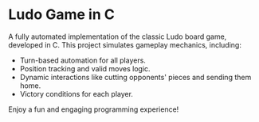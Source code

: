 # Ludo Game in C

A fully automated implementation of the classic Ludo board game, developed in C. This project simulates gameplay mechanics, including:
- Turn-based automation for all players.
- Position tracking and valid moves logic.
- Dynamic interactions like cutting opponents' pieces and sending them home.
- Victory conditions for each player.

Enjoy a fun and engaging programming experience!

